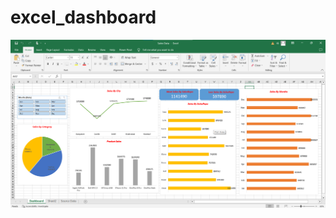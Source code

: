 # excel_dashboard

![excel dashboard](https://github.com/krishnateja-81/excel_dashboard/blob/master/dashboard1.png)


